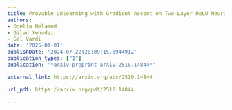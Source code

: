 ```yaml
---
title: Provable Unlearning with Gradient Ascent on Two-Layer ReLU Neural Networks
authors:
- Odelia Melamed
- Gilad Yehudai
- Gal Vardi
date: '2025-01-01'
publishDate: '2024-07-22T20:09:15.094491Z'
publication_types: ["1"]
publication: '*arXiv preprint arXiv:2510.14844*'

external_link: https://arxiv.org/abs/2510.14844

url_pdf: https://arxiv.org/pdf/2510.14844

---
```

